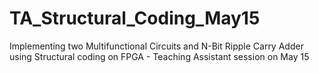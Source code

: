 # TA_Structural_Coding_May15
Implementing two Multifunctional Circuits and N-Bit Ripple Carry Adder using Structural coding on FPGA - Teaching Assistant session on May 15
